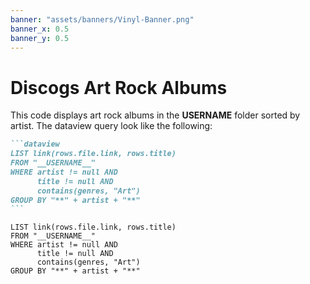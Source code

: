 ```yaml
---
banner: "assets/banners/Vinyl-Banner.png"
banner_x: 0.5
banner_y: 0.5
---
```


# Discogs Art Rock Albums

This code displays art rock albums in the __USERNAME__ folder sorted by artist. The dataview query look like the following:

````markdown
```dataview
LIST link(rows.file.link, rows.title)
FROM "__USERNAME__"
WHERE artist != null AND
      title != null AND
      contains(genres, "Art")
GROUP BY "**" + artist + "**"
```
````

```dataview
LIST link(rows.file.link, rows.title)
FROM "__USERNAME__"
WHERE artist != null AND
      title != null AND
      contains(genres, "Art")
GROUP BY "**" + artist + "**"
```
